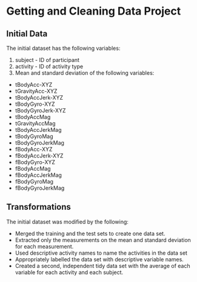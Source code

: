 # Getting and Cleaning Data Project

## Initial Data
The initial dataset has the following variables:
1. subject - ID of participant
2. activity - ID of activity type
3. Mean and standard deviation of the following variables:
  - tBodyAcc-XYZ
  - tGravityAcc-XYZ
  - tBodyAccJerk-XYZ
  - tBodyGyro-XYZ
  - tBodyGyroJerk-XYZ
  - tBodyAccMag
  - tGravityAccMag
  - tBodyAccJerkMag
  - tBodyGyroMag
  - tBodyGyroJerkMag
  - fBodyAcc-XYZ
  - fBodyAccJerk-XYZ
  - fBodyGyro-XYZ
  - fBodyAccMag
  - fBodyAccJerkMag
  - fBodyGyroMag
  - fBodyGyroJerkMag
  
## Transformations
The initial dataset was modified by the following:
- Merged the training and the test sets to create one data set.
- Extracted only the measurements on the mean and standard deviation for each measurement.
- Used descriptive activity names to name the activities in the data set
- Appropriately labelled the data set with descriptive variable names.
- Created a second, independent tidy data set with the average of each variable for each activity and each subject.
